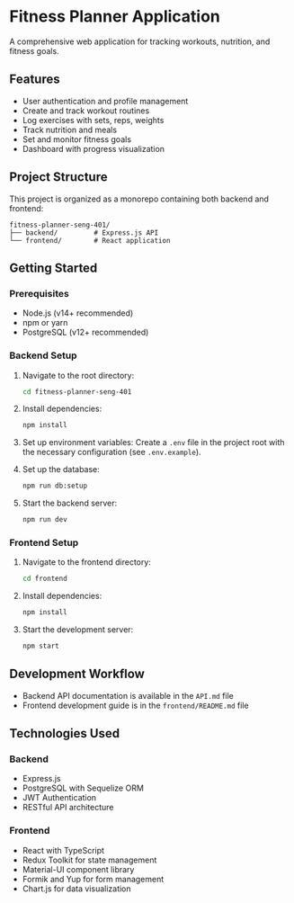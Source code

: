 # Fitness Planner Application

A comprehensive web application for tracking workouts, nutrition, and fitness goals.

## Features

- User authentication and profile management
- Create and track workout routines
- Log exercises with sets, reps, weights
- Track nutrition and meals
- Set and monitor fitness goals
- Dashboard with progress visualization

## Project Structure

This project is organized as a monorepo containing both backend and frontend:

```
fitness-planner-seng-401/
├── backend/         # Express.js API
└── frontend/        # React application
```

## Getting Started

### Prerequisites

- Node.js (v14+ recommended)
- npm or yarn
- PostgreSQL (v12+ recommended)

### Backend Setup

1. Navigate to the root directory:
   ```bash
   cd fitness-planner-seng-401
   ```

2. Install dependencies:
   ```bash
   npm install
   ```

3. Set up environment variables:
   Create a `.env` file in the project root with the necessary configuration (see `.env.example`).

4. Set up the database:
   ```bash
   npm run db:setup
   ```

5. Start the backend server:
   ```bash
   npm run dev
   ```

### Frontend Setup

1. Navigate to the frontend directory:
   ```bash
   cd frontend
   ```

2. Install dependencies:
   ```bash
   npm install
   ```

3. Start the development server:
   ```bash
   npm start
   ```

## Development Workflow

- Backend API documentation is available in the `API.md` file
- Frontend development guide is in the `frontend/README.md` file

## Technologies Used

### Backend
- Express.js
- PostgreSQL with Sequelize ORM
- JWT Authentication
- RESTful API architecture

### Frontend
- React with TypeScript
- Redux Toolkit for state management
- Material-UI component library
- Formik and Yup for form management
- Chart.js for data visualization




